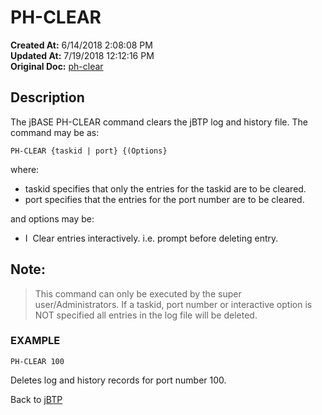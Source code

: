 # PH-CLEAR 

**Created At:** 6/14/2018 2:08:08 PM  
**Updated At:** 7/19/2018 12:12:16 PM  
**Original Doc:** [ph-clear](https://docs.jbase.com/46465-background-processing/ph-clear)  


## Description 

The jBASE PH-CLEAR command clears the jBTP log and history file. The command may be as:

```
PH-CLEAR {taskid | port} {(Options}
```

where:

- taskid specifies that only the entries for the taskid are to be cleared.
- port specifies that the entries for the port number are to be cleared.


and options may be:

- I  Clear entries interactively. i.e. prompt before deleting entry.




## Note: 


> This command can only be executed by the super user/Administrators. If a taskid, port number or interactive option is NOT specified all entries in the log file will be deleted.




### EXAMPLE

```
PH-CLEAR 100
```

Deletes log and history records for port number 100.



Back to [jBTP](jbtp)
